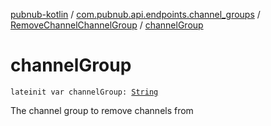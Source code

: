 [pubnub-kotlin](../../index.md) / [com.pubnub.api.endpoints.channel_groups](../index.md) / [RemoveChannelChannelGroup](index.md) / [channelGroup](./channel-group.md)

# channelGroup

`lateinit var channelGroup: `[`String`](https://kotlinlang.org/api/latest/jvm/stdlib/kotlin/-string/index.html)

The channel group to remove channels from

